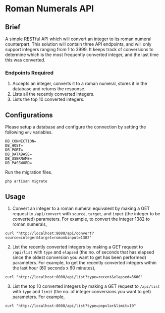 # Roman Numerals API

## Brief
A simple RESTful API which will convert an integer to its roman numeral counterpart. This solution will contain three API endpoints, and will only support integers ranging from 1 to 3999. It keeps track of conversions to determine which is the most frequently converted integer, and the last time this was converted.

### Endpoints Required
 1. Accepts an integer, converts it to a roman numeral, stores it in the database and returns the response.
 2. Lists all the recently converted integers.
 3. Lists the top 10 converted integers.

## Configurations
Please setup a database and configure the connection by setting the following `env` variables.
```
DB_CONNECTION=
DB_HOST=
DB_PORT=
DB_DATABASE=
DB_USERNAME=
DB_PASSWORD=
```
Run the migration files.
```
php artisan migrate
```

## Usage
1. Convert an integer to a roman numeral equivalent by making a GET request to `/api/convert` with `source`, `target`, and `input` (the integer to be converted) parameters. For example, to convert the integer 1382 to roman numerals,
```
curl "http://localhost:8000/api/convert?source=integer&target=roman&input=1382"
```
2. List the recently converted integers by making a GET request to `/api/list` with `type` and `elapsed` (the no. of seconds that has elapsed since the oldest conversion you want to get has been performed) parameters. For example, to get the recently converted integers within the last hour (60 seconds x 60 minutes),
```
curl "http://localhost:8000/api/list?type=recent&elapsed=3600"
```
3. List the top 10 converted integers by making a GET request to `/api/list` with `type` and `limit` (the no. of integer conversions you want to get) parameters. For example,
```
curl "http://localhost:8000/api/list?type=popular&limit=10"
```
